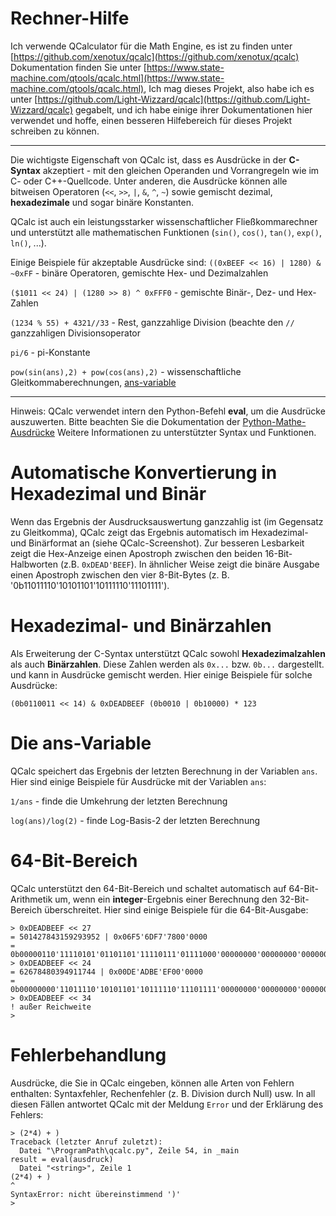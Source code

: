 # Rechner-Hilfe

Ich verwende QCalculator für die Math Engine, es ist zu finden unter
[https://github.com/xenotux/qcalc](https://github.com/xenotux/qcalc)
Dokumentation finden Sie unter [https://www.state-machine.com/qtools/qcalc.html](https://www.state-machine.com/qtools/qcalc.html),
Ich mag dieses Projekt,
also habe ich es unter [https://github.com/Light-Wizzard/qcalc](https://github.com/Light-Wizzard/qcalc) gegabelt,
und ich habe einige ihrer Dokumentationen hier verwendet und hoffe, einen besseren Hilfebereich für dieses Projekt schreiben zu können.

***

Die wichtigste Eigenschaft von QCalc ist, dass es Ausdrücke in der <b>C-Syntax</b> akzeptiert - mit den gleichen Operanden und Vorrangregeln wie im C- oder C++-Quellcode. Unter anderen,
die Ausdrücke können alle bitweisen Operatoren (`<<`, `>>`, `|`, `&`, `^`, `~`) sowie gemischt dezimal,
<b>hexadezimale</b> und sogar binäre Konstanten.

QCalc ist auch ein leistungsstarker wissenschaftlicher Fließkommarechner und unterstützt alle mathematischen Funktionen
(`sin()`, `cos()`, `tan()`, `exp()`, `ln()`, ...).

Einige Beispiele für akzeptable Ausdrücke sind:
`((0xBEEF << 16) | 1280) & ~0xFF` - binäre Operatoren, gemischte Hex- und Dezimalzahlen

`($1011 << 24) | (1280 >> 8) ^ 0xFFF0` - gemischte Binär-, Dez- und Hex-Zahlen

`(1234 % 55) + 4321//33` - Rest, ganzzahlige Division (beachte den `//` ganzzahligen Divisionsoperator

`pi/6` - pi-Konstante

`pow(sin(ans),2) + pow(cos(ans),2)` - wissenschaftliche Gleitkommaberechnungen,
[ans-variable](https://www.state-machine.com/qtools/qcalc.html#qcalc_ans)

***

Hinweis: QCalc verwendet intern den Python-Befehl <b>eval</b>, um die Ausdrücke auszuwerten.
Bitte beachten Sie die Dokumentation der [Python-Mathe-Ausdrücke](https://en.wikibooks.org/wiki/Python_Programming/Basic_Math)
Weitere Informationen zu unterstützter Syntax und Funktionen.

# Automatische Konvertierung in Hexadezimal und Binär

Wenn das Ergebnis der Ausdrucksauswertung ganzzahlig ist (im Gegensatz zu Gleitkomma),
QCalc zeigt das Ergebnis automatisch im Hexadezimal- und Binärformat an (siehe QCalc-Screenshot).
Zur besseren Lesbarkeit zeigt die Hex-Anzeige einen Apostroph zwischen den beiden 16-Bit-Halbworten (z.B. `0xDEAD'BEEF`).
In ähnlicher Weise zeigt die binäre Ausgabe einen Apostroph zwischen den vier 8-Bit-Bytes (z. B. '0b11011110'10101101'10111110'11101111').

# Hexadezimal- und Binärzahlen

Als Erweiterung der C-Syntax unterstützt QCalc sowohl <b>Hexadezimalzahlen</b> als auch <b>Binärzahlen</b>.
Diese Zahlen werden als `0x...` bzw. `0b...` dargestellt.
und kann in Ausdrücke gemischt werden. Hier einige Beispiele für solche Ausdrücke:

`(0b0110011 << 14) & 0xDEADBEEF (0b0010 | 0b10000) * 123`


# Die ans-Variable

QCalc speichert das Ergebnis der letzten Berechnung in der Variablen `ans`.
Hier sind einige Beispiele für Ausdrücke mit der Variablen `ans`:

`1/ans` - finde die Umkehrung der letzten Berechnung

`log(ans)/log(2)` - finde Log-Basis-2 der letzten Berechnung

# 64-Bit-Bereich

QCalc unterstützt den 64-Bit-Bereich und schaltet automatisch auf 64-Bit-Arithmetik um, wenn ein <b>integer</b>-Ergebnis einer Berechnung den 32-Bit-Bereich überschreitet.
Hier sind einige Beispiele für die 64-Bit-Ausgabe:

```
> 0xDEADBEEF << 27
= 501427843159293952 | 0x06F5'6DF7'7800'0000
= 0b00000110'11110101'01101101'11110111'01111000'00000000'00000000'00000000
> 0xDEADBEEF << 24
= 62678480394911744 | 0x00DE'ADBE'EF00'0000
= 0b00000000'11011110'10101101'10111110'11101111'00000000'00000000'00000000
> 0xDEADBEEF << 34
! außer Reichweite
>
```

# Fehlerbehandlung

Ausdrücke, die Sie in QCalc eingeben, können alle Arten von Fehlern enthalten: Syntaxfehler,
Rechenfehler (z. B. Division durch Null) usw.
In all diesen Fällen antwortet QCalc mit der Meldung `Error` und der Erklärung des Fehlers:

```
> (2*4) + )
Traceback (letzter Anruf zuletzt):
  Datei "\ProgramPath\qcalc.py", Zeile 54, in _main
result = eval(ausdruck)
  Datei "<string>", Zeile 1
(2*4) + )
^
SyntaxError: nicht übereinstimmend ')'
>
```